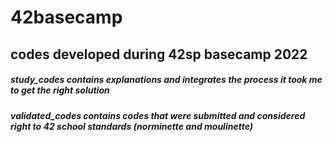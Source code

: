# 42basecamp

## codes developed during 42sp basecamp 2022
##### study_codes contains explanations and integrates the process it took me to get the right solution 
##### validated_codes contains codes that were submitted and considered right to 42 school standards (norminette and moulinette)

